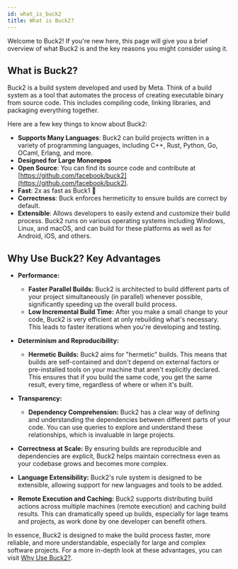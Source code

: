 ```yaml
---
id: what_is_buck2
title: What is Buck2?
---
```


Welcome to Buck2! If you're new here, this page will give you a brief overview
of what Buck2 is and the key reasons you might consider using it.

## What is Buck2?

Buck2 is a build system developed and used by Meta. Think of a build system as a
tool that automates the process of creating executable binary from source code.
This includes compiling code, linking libraries, and packaging everything
together.

Here are a few key things to know about Buck2:

- **Supports Many Languages**: Buck2 can build projects written in a variety of
  programming languages, including C++, Rust, Python, Go, OCaml, Erlang, and
  more.
- **Designed for Large Monorepos**
- **Open Source**: You can find its source code and contribute at
  [https://github.com/facebook/buck2](https://github.com/facebook/buck2).
- **Fast**: 2x as fast as Buck1 🚀
- **Correctness**: Buck enforces hermeticity to ensure builds are correct by
  default.
- **Extensible**: Allows developers to easily extend and customize their build
  process. Buck2 runs on various operating systems including Windows, Linux, and
  macOS, and can build for these platforms as well as for Android, iOS, and
  others.

## Why Use Buck2? Key Advantages

- **Performance:**
  - **Faster Parallel Builds:** Buck2 is architected to build different parts of
    your project simultaneously (in parallel) whenever possible, significantly
    speeding up the overall build process.
  - **Low Incremental Build Time:** After you make a small change to your code,
    Buck2 is very efficient at only rebuilding what's necessary. This leads to
    faster iterations when you're developing and testing.

- **Determinism and Reproducibility:**
  - **Hermetic Builds:** Buck2 aims for "hermetic" builds. This means that
    builds are self-contained and don't depend on external factors or
    pre-installed tools on your machine that aren't explicitly declared. This
    ensures that if you build the same code, you get the same result, every
    time, regardless of where or when it's built.

- **Transparency:**
  - **Dependency Comprehension:** Buck2 has a clear way of defining and
    understanding the dependencies between different parts of your code. You can
    use queries to explore and understand these relationships, which is
    invaluable in large projects.

- **Correctness at Scale:** By ensuring builds are reproducible and dependencies
  are explicit, Buck2 helps maintain correctness even as your codebase grows and
  becomes more complex.

- **Language Extensibility:** Buck2's rule system is designed to be extensible,
  allowing support for new languages and tools to be added.

- **Remote Execution and Caching:** Buck2 supports distributing build actions
  across multiple machines (remote execution) and caching build results. This
  can dramatically speed up builds, especially for lage teams and projects, as
  work done by one developer can benefit others.

In essence, Buck2 is designed to make the build process faster, more reliable,
and more understandable, especially for large and complex software projects. For
a more in-depth look at these advantages, you can visit
[Why Use Buck2?](../../about/why/).
